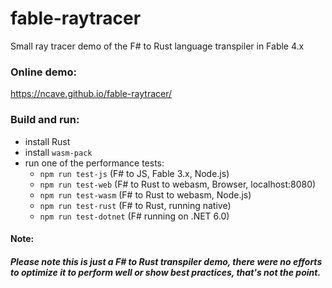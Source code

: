 # fable-raytracer
Small ray tracer demo of the F# to Rust language transpiler in Fable 4.x

### Online demo:
https://ncave.github.io/fable-raytracer/

### Build and run:
- install Rust
- install `wasm-pack`
- run one of the performance tests:
  - `npm run test-js` (F# to JS, Fable 3.x, Node.js)
  - `npm run test-web` (F# to Rust to webasm, Browser, localhost:8080)
  - `npm run test-wasm` (F# to Rust to webasm, Node.js)
  - `npm run test-rust` (F# to Rust, running native)
  - `npm run test-dotnet` (F# running on .NET 6.0)

#### Note:
##### Please note this is just a F# to Rust transpiler demo, there were no efforts to optimize it to perform well or show best practices, that's not the point.